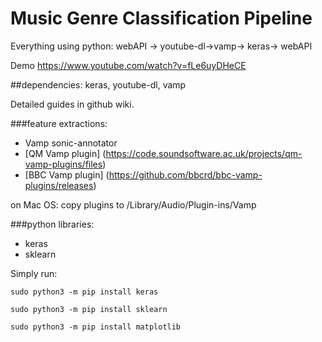 # Music Genre Classification Pipeline
Everything using python:
webAPI -> youtube-dl->vamp-> keras-> webAPI

Demo
https://www.youtube.com/watch?v=fLe6uyDHeCE

##dependencies:
keras, youtube-dl, vamp

Detailed guides in github wiki.

###feature extractions:

- Vamp sonic-annotator
- [QM Vamp plugin] (https://code.soundsoftware.ac.uk/projects/qm-vamp-plugins/files)
- [BBC Vamp plugin] (https://github.com/bbcrd/bbc-vamp-plugins/releases)

on Mac OS: 
copy plugins to /Library/Audio/Plugin-ins/Vamp

###python libraries:
- keras
- sklearn

Simply run:

`sudo python3 -m pip install keras`

`sudo python3 -m pip install sklearn`

`sudo python3 -m pip install matplotlib`


